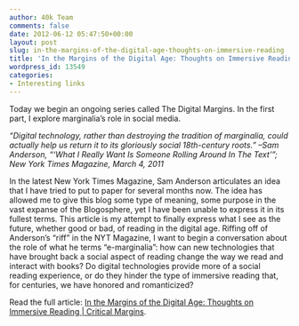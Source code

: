 ```yaml
---
author: 40k Team
comments: false
date: 2012-06-12 05:47:50+00:00
layout: post
slug: in-the-margins-of-the-digital-age-thoughts-on-immersive-reading
title: 'In the Margins of the Digital Age: Thoughts on Immersive Reading'
wordpress_id: 13549
categories:
- Interesting links
---
```


Today we begin an ongoing series called The Digital Margins. In the first part, I explore marginalia’s role in social media.

_“Digital technology, rather than destroying the tradition of marginalia, could actually help us return it to its gloriously social 18th-century roots.” –Sam Anderson, “‘What I Really Want Is Someone Rolling Around In The Text’”; New York Times Magazine, March 4, 2011_

In the latest New York Times Magazine, Sam Anderson articulates an idea that I have tried to put to paper for several months now. The idea has allowed me to give this blog some type of meaning, some purpose in the vast expanse of the Blogosphere, yet I have been unable to express it in its fullest terms. This article is my attempt to finally express what I see as the future, whether good or bad, of reading in the digital age. Riffing off of Anderson’s “riff” in the NYT Magazine, I want to begin a conversation about the role of what he terms “e-marginalia”: how can new technologies that have brought back a social aspect of reading change the way we read and interact with books? Do digital technologies provide more of a social reading experience, or do they hinder the type of immersive reading that, for centuries, we have honored and romanticized?

Read the full article: [In the Margins of the Digital Age: Thoughts on Immersive Reading | Critical Margins](http://criticalmargins.com/2011/03/06/in-the-margins-of-the-digital-age-thoughts-on-immersive-reading/).
